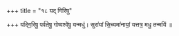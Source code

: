 +++
title = "१८ यद् गिरिषु"

+++
यद्गि॒रिषु॒ पर्व॑तेषु॒ गोष्वश्वे॑षु॒ यन्मधु॑। सुरा॑यां सि॒च्यमा॑नायां॒ यत्तत्र॒ मधु॒ तन्मयि॑ ॥